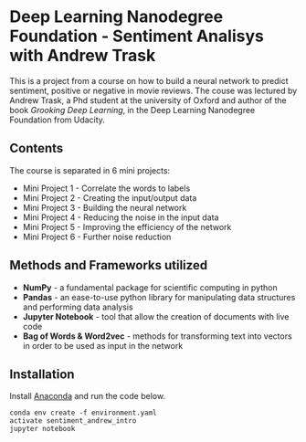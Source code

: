 # Deep Learning Nanodegree Foundation - Sentiment Analisys with Andrew Trask

This is a project from a course on how to build a neural network to predict sentiment, positive or negative in movie reviews. 
The couse was lectured by Andrew Trask, a Phd student at the university of Oxford and author of the book _Grooking Deep Learning_, 
in the Deep Learning Nanodegree Foundation from Udacity.

## Contents

The course is separated in 6 mini projects:

- Mini Project 1 - Correlate the words to labels
- Mini Project 2 - Creating the input/output data
- Mini Project 3 - Building the neural network
- Mini Project 4 - Reducing the noise in the input data
- Mini Project 5 - Improving the efficiency of the network
- Mini Project 6 - Further noise reduction

## Methods and Frameworks utilized

- **NumPy** - a fundamental package for scientific computing in python
- **Pandas** - an ease-to-use python library for manipulating data structures and performing data analysis
- **Jupyter Notebook** - tool that allow the creation of documents with live code
- **Bag of Words & Word2vec** - methods for transforming text into vectors in order to be used as input in the network

## Installation

Install [Anaconda](https://www.continuum.io/downloads) and run the code below.

```
conda env create -f environment.yaml
activate sentiment_andrew_intro
jupyter notebook
```